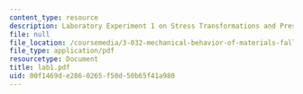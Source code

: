 ```yaml
---
content_type: resource
description: Laboratory Experiment 1 on Stress Transformations and Pressure Vessels.
file: null
file_location: /coursemedia/3-032-mechanical-behavior-of-materials-fall-2007/00f1469de2860265f50d50b65f41a980_lab1.pdf
file_type: application/pdf
resourcetype: Document
title: lab1.pdf
uid: 00f1469d-e286-0265-f50d-50b65f41a980
---
```

